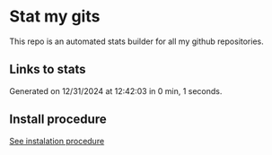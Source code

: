 # Stat my gits

This repo is an automated stats builder for all my github repositories.

## Links to stats


Generated on 12/31/2024 at 12:42:03 in 0 min, 1 seconds.

## Install procedure

[See instalation procedure](./src/install.md)
